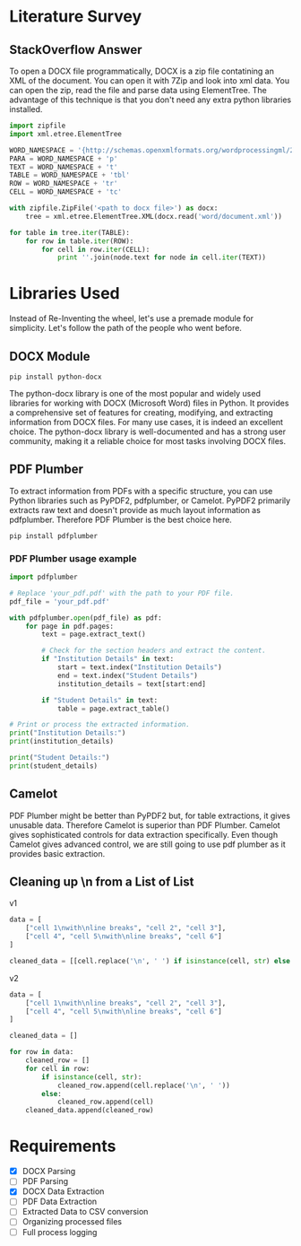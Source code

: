 # Literature Survey

## StackOverflow Answer
To open a DOCX file programmatically, DOCX is a zip file contatining an XML of the document.
You can open it with 7Zip and look into xml data.
You can open the zip, read the file and parse data using ElementTree.
The advantage of this technique is that you don't need any extra python libraries installed.
```py
import zipfile
import xml.etree.ElementTree

WORD_NAMESPACE = '{http://schemas.openxmlformats.org/wordprocessingml/2006/main}'
PARA = WORD_NAMESPACE + 'p'
TEXT = WORD_NAMESPACE + 't'
TABLE = WORD_NAMESPACE + 'tbl'
ROW = WORD_NAMESPACE + 'tr'
CELL = WORD_NAMESPACE + 'tc'

with zipfile.ZipFile('<path to docx file>') as docx:
    tree = xml.etree.ElementTree.XML(docx.read('word/document.xml'))

for table in tree.iter(TABLE):
    for row in table.iter(ROW):
        for cell in row.iter(CELL):
            print ''.join(node.text for node in cell.iter(TEXT))
```

# Libraries Used
Instead of Re-Inventing the wheel, let's use a premade module for simplicity.
Let's follow the path of the people who went before.

## DOCX Module
```
pip install python-docx
```
The python-docx library is one of the most popular and widely used libraries for working with DOCX (Microsoft Word) files in Python. It provides a comprehensive set of features for creating, modifying, and extracting information from DOCX files. For many use cases, it is indeed an excellent choice.
The python-docx library is well-documented and has a strong user community, making it a reliable choice for most tasks involving DOCX files.

## PDF Plumber
To extract information from PDFs with a specific structure, you can use Python libraries such as PyPDF2, pdfplumber, or Camelot. PyPDF2 primarily extracts raw text and doesn't provide as much layout information as pdfplumber. Therefore PDF Plumber is the best choice here.
```
pip install pdfplumber
```
### PDF Plumber usage example
```py
import pdfplumber

# Replace 'your_pdf.pdf' with the path to your PDF file.
pdf_file = 'your_pdf.pdf'

with pdfplumber.open(pdf_file) as pdf:
    for page in pdf.pages:
        text = page.extract_text()

        # Check for the section headers and extract the content.
        if "Institution Details" in text:
            start = text.index("Institution Details")
            end = text.index("Student Details")
            institution_details = text[start:end]

        if "Student Details" in text:
            table = page.extract_table()

# Print or process the extracted information.
print("Institution Details:")
print(institution_details)

print("Student Details:")
print(student_details)
```

## Camelot
PDF Plumber might be better than PyPDF2 but, for table extractions, it gives unusable data.
Therefore Camelot is superior than PDF Plumber.
Camelot gives sophisticated controls for data extraction specifically.
Even though Camelot gives advanced control, we are still going to use pdf plumber as it provides basic extraction.

## Cleaning up \n from a List of List 
v1
```py
data = [
    ["cell 1\nwith\nline breaks", "cell 2", "cell 3"],
    ["cell 4", "cell 5\nwith\nline breaks", "cell 6"]
]

cleaned_data = [[cell.replace('\n', ' ') if isinstance(cell, str) else cell for cell in row] for row in data]
```
v2
```py
data = [
    ["cell 1\nwith\nline breaks", "cell 2", "cell 3"],
    ["cell 4", "cell 5\nwith\nline breaks", "cell 6"]
]

cleaned_data = []

for row in data:
    cleaned_row = []
    for cell in row:
        if isinstance(cell, str):
            cleaned_row.append(cell.replace('\n', ' '))
        else:
            cleaned_row.append(cell)
    cleaned_data.append(cleaned_row)
```

# Requirements
- [x] DOCX Parsing
- [ ] PDF Parsing
- [x] DOCX Data Extraction
- [ ] PDF Data Extraction
- [ ] Extracted Data to CSV conversion
- [ ] Organizing processed files
- [ ] Full process logging
